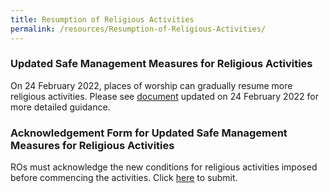 ```yaml
---
title: Resumption of Religious Activities
permalink: /resources/Resumption-of-Religious-Activities/
---
```

### Updated Safe Management Measures for Religious Activities

On 24 February 2022, places of worship can gradually resume more religious activities. Please see [document](/files/UpdatedSMMsforReligiousActivities(Updated24Feb2022).pdf) updated on 24 February 2022 for more detailed guidance.

### Acknowledgement Form for Updated Safe Management Measures for Religious Activities 

ROs must acknowledge the new conditions for religious activities imposed before commencing the activities. Click [here](https://form.gov.sg/61ee53f138bcc90013ae28de) to submit.